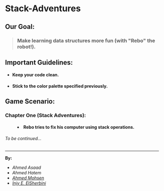 # Stack-Adventures

## Our Goal:
>### Make learning data structures more fun (with "Rebo" the robot!).

## Important Guidelines:

+ #### Keep your code clean.
+ #### Stick to the color palette specified previously.

## Game Scenario:
<dl>
  <h3><dt>Chapter One (Stack Adventures):</dt></h3>
  <h4><dd><li>Rebo tries to fix his computer using stack operations.</li></dd></h4>
</dl>

###### <em>To be continued...</em>
---
<b>By:</b>
<ul>
<li><em>Ahmed Asaad</em></li>
<li><em>Ahmed Hatem</em></li>
<li><em><a href="https://github.com/PrinceEGY">Ahmed Mohsen</a></em></li>
<li><em><a href="https://github.com/mercury-i">Injy E. ElSherbini</a></em></li>
</ul>
